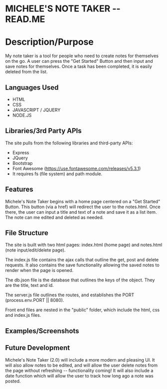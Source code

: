 
# MICHELE'S NOTE TAKER -- READ.ME

# Description/Purpose

My note taker is a tool for people who need to create notes for themselves on the go. A user can press the "Get Started" Button and then input and save notes for themselves.  Once a task has been completed, it is easily deleted from the list.

## Languages Used

- HTML
- CSS
- JAVASCRIPT / JQUERY
- NODE.JS

## Libraries/3rd Party APIs 

The site pulls from the following libraries and third-party APIs:
- Express
- JQuery
- Bootstrap 
- Font Awesome (https://use.fontawesome.com/releases/v5.3.1)
- It requires fs (file system) and path module.


## Features

Michele's Note Taker begins with a home page centered on a "Get Started" Button.  This button (via a href) will redirect the user to the notes.html.  Once there, the user can input a title and text of a note and save it as a list item.  The note can me edited and deleted as needed.


## File Structure

The site is built with two html pages: index.html (home page) and notes.html (note input/edit/delete page).  

The index.js file contains the ajax calls that outline the get, post and delete requests.  It also contains the save functionality allowing the saved notes to render when the page is opened.

The db.json file is the database that outlines the keys of the object.  They are the title, text and id. 

The server.js file outlines the routes, and establishes the PORT (process.env.PORT || 8080).

Front end files are nested in the "public" folder, which include the html, css and index.js files.

## Examples/Screenshots

## Future Development

Michele's Note Taker (2.0) will include a more modern and pleasing UI.  It will also allow notes to be edited, and will allow the user delete notes from the page without refreshing -- functionality coming!  It will also include a date function which will allow the user to track how long ago a note was posted.



